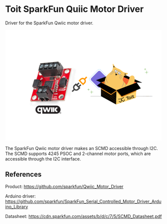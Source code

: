 # Toit SparkFun Quiic Motor Driver

Driver for the SparkFun Qwiic motor driver.

![](https://github.com/vilaksh01/toit-motordriver/blob/main/assets/driver.png)

The SparkFun Qwiic motor driver makes an SCMD accessible through I2C. The
SCMD supports 4245 PSOC and 2-channel motor ports, which are accessible
through the I2C interface.

## References

Product: https://github.com/sparkfun/Qwiic_Motor_Driver

Arduino driver: https://github.com/sparkfun/SparkFun_Serial_Controlled_Motor_Driver_Arduino_Library

Datasheet: https://cdn.sparkfun.com/assets/b/d/c/7/5/SCMD_Datasheet.pdf
